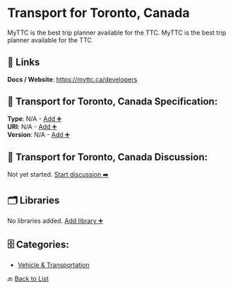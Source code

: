 # Transport for Toronto, Canada

MyTTC is the best trip planner available for the TTC.  MyTTC is the best trip planner available for the TTC

##  🔗 Links
**Docs / Website**: https://myttc.ca/developers

## 🧬 Transport for Toronto, Canada Specification:
**Type**: N/A - [Add ➕](https://github.com/apis-list/apis-list/edit/main/apis.yaml#L20067)  
**URI**: N/A - [Add ➕](https://github.com/apis-list/apis-list/edit/main/apis.yaml#L20067)  
**Version**: N/A - [Add ➕](https://github.com/apis-list/apis-list/edit/main/apis.yaml#L20067)

## 💬 Transport for Toronto, Canada Discussion:
Not yet started. [Start discussion ➡️](https://github.com/apis-list/apis-list/discussions/new)

## 🗂️ Libraries

No libraries added. [Add library ➕](https://github.com/apis-list/apis-list/edit/main/apis.yaml#L20067)    


## 🗄️ Categories:
- [Vehicle & Transportation](https://github.com/apis-list/apis-list#vehicle--transportation-)

🔙  [Back to List](https://github.com/apis-list/apis-list)
